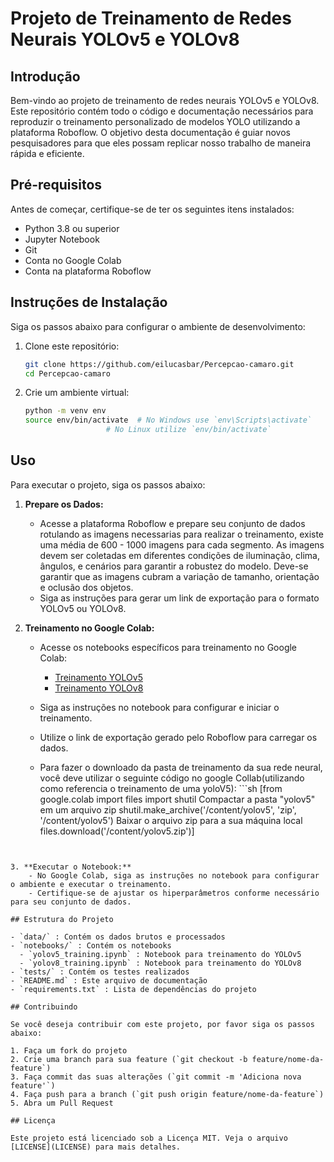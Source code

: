 # Projeto de Treinamento de Redes Neurais YOLOv5 e YOLOv8

## Introdução

Bem-vindo ao projeto de treinamento de redes neurais YOLOv5 e YOLOv8. Este repositório contém todo o código e documentação necessários para reproduzir o treinamento personalizado de modelos YOLO utilizando a plataforma Roboflow. O objetivo desta documentação é guiar novos pesquisadores para que eles possam replicar nosso trabalho de maneira rápida e eficiente.

## Pré-requisitos

Antes de começar, certifique-se de ter os seguintes itens instalados:

- Python 3.8 ou superior
- Jupyter Notebook
- Git
- Conta no Google Colab
- Conta na plataforma Roboflow

## Instruções de Instalação

Siga os passos abaixo para configurar o ambiente de desenvolvimento:

1. Clone este repositório:
    ```sh
    git clone https://github.com/eilucasbar/Percepcao-camaro.git
    cd Percepcao-camaro
    ```

2. Crie um ambiente virtual:
    ```sh
    python -m venv env
    source env/bin/activate  # No Windows use `env\Scripts\activate`
    			      # No Linux utilize `env/bin/activate`
    ```

## Uso

Para executar o projeto, siga os passos abaixo:

1. **Prepare os Dados:**
    - Acesse a plataforma Roboflow e prepare seu conjunto de dados rotulando as imagens necessarias para realizar o treinamento, existe uma média de 600 - 1000 imagens para cada segmento. As imagens devem ser coletadas em diferentes condições de iluminação, clima, ângulos, e cenários para garantir a robustez do modelo.
Deve-se garantir que as imagens cubram a variação de tamanho, orientação e oclusão dos objetos. 
    - Siga as instruções para gerar um link de exportação para o formato YOLOv5 ou YOLOv8.
    

2. **Treinamento no Google Colab:**
    - Acesse os notebooks específicos para treinamento no Google Colab:
      - [Treinamento YOLOv5](https://colab.research.google.com/github/roboflow/notebooks/blob/main/notebooks/train-yolov5-object-detection-on-custom-data.ipynb)
      - [Treinamento YOLOv8](https://colab.research.google.com/github/roboflow/notebooks/blob/main/notebooks/train-yolov8-object-detection-on-custom-dataset.ipynb)

    - Siga as instruções no notebook para configurar e iniciar o treinamento.
    - Utilize o link de exportação gerado pelo Roboflow para carregar os dados.
    - Para fazer o downloado da pasta de treinamento da sua rede neural, você deve utilizar o seguinte código no google Collab(utilizando como referencia o treinamento de uma yoloV5): ```sh [from google.colab import files
 import shutil
Compactar a pasta "yolov5" em um arquivo zip
shutil.make_archive('/content/yolov5', 'zip', '/content/yolov5')
Baixar o arquivo zip para a sua máquina local
files.download('/content/yolov5.zip')]
```


3. **Executar o Notebook:**
    - No Google Colab, siga as instruções no notebook para configurar o ambiente e executar o treinamento.
    - Certifique-se de ajustar os hiperparâmetros conforme necessário para seu conjunto de dados.

## Estrutura do Projeto

- `data/` : Contém os dados brutos e processados
- `notebooks/` : Contém os notebooks 
  - `yolov5_training.ipynb` : Notebook para treinamento do YOLOv5
  - `yolov8_training.ipynb` : Notebook para treinamento do YOLOv8
- `tests/` : Contém os testes realizados
- `README.md` : Este arquivo de documentação
- `requirements.txt` : Lista de dependências do projeto

## Contribuindo

Se você deseja contribuir com este projeto, por favor siga os passos abaixo:

1. Faça um fork do projeto
2. Crie uma branch para sua feature (`git checkout -b feature/nome-da-feature`)
3. Faça commit das suas alterações (`git commit -m 'Adiciona nova feature'`)
4. Faça push para a branch (`git push origin feature/nome-da-feature`)
5. Abra um Pull Request

## Licença

Este projeto está licenciado sob a Licença MIT. Veja o arquivo [LICENSE](LICENSE) para mais detalhes.

